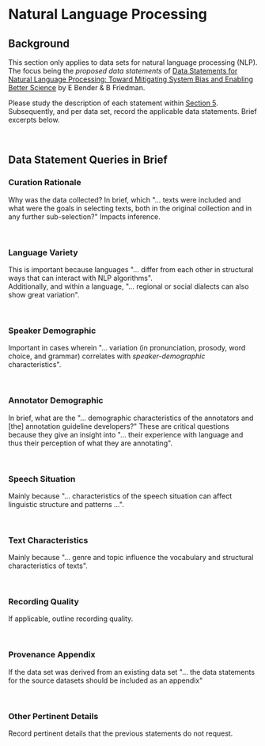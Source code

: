 <br>

# Natural Language Processing

## Background

This section only applies to data sets for natural language processing (NLP).  The focus being the *proposed data 
statements* of <a href="https://direct.mit.edu/tacl/article/doi/10.162/tacl_a_00041/43452/Data-Statements-for-Natural-Language-Processing" target="_blank">Data Statements for Natural Language Processing: Toward Mitigating System Bias and Enabling Better Science</a> by E Bender & B Friedman.  

Please study the description of each statement within [Section 5](https://direct.mit.edu/tacl/article/doi/10.162/tacl_a_00041/43452/Data-Statements-for-Natural-Language-Processing).  Subsequently, and per data set, record the 
applicable data statements.   Brief excerpts below.


<br>

## Data Statement Queries in Brief

### Curation Rationale

Why was the data collected?  In brief, which "… texts were included and what were the goals in selecting
texts, both in the original collection and in any further sub-selection?"  Impacts inference.

<br>

### Language Variety

This is important because languages "… differ from each other in structural ways that can interact with NLP algorithms".  
Additionally, and within a language, "… regional or social dialects can also show great variation".

<br>

### Speaker Demographic 

Important in cases wherein "… variation (in pronunciation, prosody, word choice, and grammar) correlates with *speaker-demographic* characteristics".

<br>


### Annotator Demographic

In brief, what are the "… demographic characteristics of the annotators and [the] annotation guideline developers?"  These are critical questions because they give an insight into "… their experience with language and thus their perception of what they are annotating".

<br>

### Speech Situation

Mainly because "… characteristics of the speech situation can affect linguistic structure and patterns …".

<br>

### Text Characteristics

Mainly because "… genre and topic influence the vocabulary and structural characteristics of texts".

<br>

### Recording Quality

If applicable, outline recording quality.

<br>

### Provenance Appendix

If the data set was derived from an existing data set "… the data statements for the source datasets should be included as an appendix"

<br>

### Other Pertinent Details

Record pertinent details that the previous statements do not request.

<br>
<br>

<br>
<br>

<br>
<br>

<br>
<br>

[^text]: The text <a href="https://www.cambridge.org/core/books/abs/dimensions-of-register-variation/introduction/61C4A891E99FE22223268914361D2F76" target="_blank">Dimensions of Register Variation: A Cross-Linguistic Comparison</a> might be helpful.

<br>
<br>

